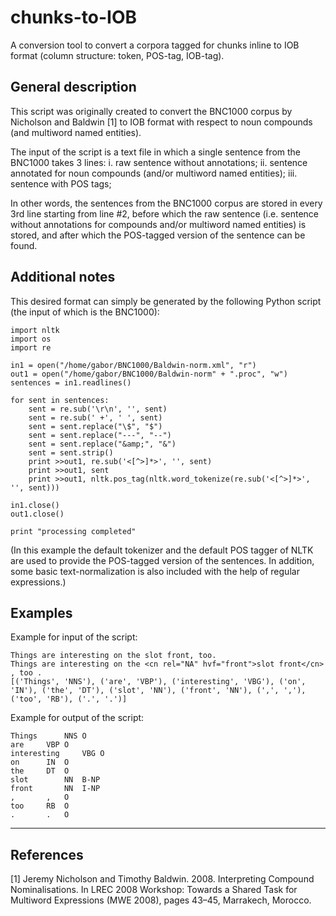 # chunks-to-IOB
A conversion tool to convert a corpora tagged for chunks inline to IOB format (column structure: token, POS-tag, IOB-tag). 


General description
-------------------

This script was originally created to convert the BNC1000 corpus by Nicholson and Baldwin [1] 
to IOB format with respect to noun compounds (and multiword named entities).

The input of the script is a text file in which a single sentence from the BNC1000 takes 3 lines:
	i.   raw sentence without annotations;
	ii.  sentence annotated for noun compounds (and/or multiword named entities);
	iii. sentence with POS tags;

In other words, the sentences from the BNC1000 corpus are stored in every 3rd line starting from line #2,
before which the raw sentence (i.e. sentence without annotations for compounds and/or multiword named 
entities) is stored, and after which the POS-tagged version of the sentence can be found.


Additional notes
----------------

This desired format  can simply be generated by the following Python script (the input of which is the BNC1000):

	import nltk
	import os
	import re

	in1 = open("/home/gabor/BNC1000/Baldwin-norm.xml", "r")
	out1 = open("/home/gabor/BNC1000/Baldwin-norm" + ".proc", "w")
	sentences = in1.readlines()
	
	for sent in sentences:
		sent = re.sub('\r\n', '', sent)
		sent = re.sub(' +', ' ', sent)
		sent = sent.replace("\$", "$")
		sent = sent.replace("---", "--")
		sent = sent.replace("&amp;", "&")
		sent = sent.strip()
		print >>out1, re.sub('<[^>]*>', '', sent)
		print >>out1, sent
		print >>out1, nltk.pos_tag(nltk.word_tokenize(re.sub('<[^>]*>', '', sent)))

	in1.close()
	out1.close()

	print "processing completed"


(In this example the default tokenizer and the default POS tagger of NLTK are used to provide the 
POS-tagged version of the sentences. In addition, some basic text-normalization is also included
with the help of regular expressions.)


Examples
--------

Example for input of the script:

	Things are interesting on the slot front, too.	
	Things are interesting on the <cn rel="NA" hvf="front">slot front</cn> , too .
	[('Things', 'NNS'), ('are', 'VBP'), ('interesting', 'VBG'), ('on', 'IN'), ('the', 'DT'), ('slot', 'NN'), ('front', 'NN'), (',', ','), ('too', 'RB'), ('.', '.')]			  			  


Example for output of the script:

	Things		NNS	O
	are		VBP	O
	interesting		VBG	O
	on		IN	O
	the		DT	O
	slot		NN	B-NP
	front		NN	I-NP
	,		,	O
	too		RB	O
	.		.	O

---------------------------------------------------------------------------------------------------------

References
----------

[1] Jeremy Nicholson and Timothy Baldwin. 2008. Interpreting Compound Nominalisations. In LREC 2008 
Workshop: Towards a Shared Task for Multiword Expressions (MWE 2008), pages 43–45, Marrakech, Morocco.
